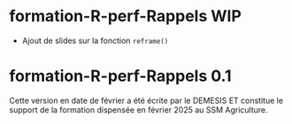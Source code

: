 # formation-R-perf-Rappels WIP

- Ajout de slides sur la fonction `reframe()`

# formation-R-perf-Rappels 0.1

Cette version en date de février a été écrite par le DEMESIS ET constitue le support de la formation dispensée en février 2025 au SSM Agriculture.  